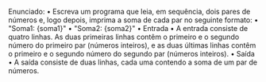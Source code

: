 Enunciado:
• Escreva um programa que leia, em sequência,
dois pares de números e, logo depois, imprima a
soma de cada par no seguinte formato:
• "Soma1: {soma1}"
• "Soma2: {soma2}"
• Entrada
• A entrada consiste de quatro linhas. As duas
primeiras linhas contêm o primeiro e o segundo
número do primeiro par (números inteiros), e as
duas últimas linhas contêm o primeiro e o segundo
número do segundo par (números inteiros).
• Saída
• A saída consiste de duas linhas, cada uma
contendo a soma de um par de números.
